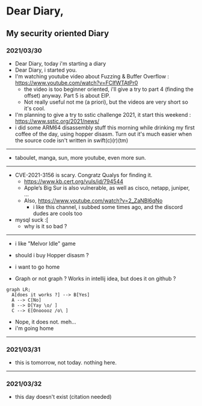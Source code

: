 # Dear Diary,

## My security oriented Diary

### 2021/03/30

- Dear Diary, today i'm starting a diary
- Dear Diary, i started you.
- I'm watching youtube video about Fuzzing & Buffer Overflow : https://www.youtube.com/watch?v=FCIfWTAtPr0
  - the video is too beginner oriented, i'll give a try to part 4 (finding the offset) anyway.
      Part 5 is about EIP. 
  - Not really useful not me (a priori), but the videos are very short so it's cool.
- I'm planning to give a try to sstic challenge 2021, it start this weekend : https://www.sstic.org/2021/news/
- i did some ARM64 disassembly stuff this morning while drinking my first coffee of the day, using hopper disasm. 
Turn out it's much easier when the source code isn't written in swift(c)(r)(tm)

---

- taboulet, manga, sun, more youtube, even more sun.

---

- CVE-2021-3156 is scary. Congratz Qualys for finding it.
  - https://www.kb.cert.org/vuls/id/794544
  - Apple’s Big Sur is also vulnerable, as well as cisco, netapp, juniper, ...
  - Also, https://www.youtube.com/watch?v=2_ZaNBl6qNo
    - i like this channel, i subbed some times ago, and the discord dudes are cools too
- mysql suck :[
  - why is it so bad ?

---

- i like "Melvor Idle" game
- should i buy Hopper disasm ?
- i want to go home

- Graph or not graph ? Works in intellij idea, but does it on github ?
 
```mermaid
graph LR;
  A[does it works ?] --> B[Yes]
  A --> C[No]
  B --> D[Yay \o/ ]
  C --> E[Onooooz /o\ ]
```

- Nope, it does not. meh...
- i'm going home

---

### 2021/03/31

- this is tomorrow, not today. nothing here.

---

### 2021/03/32

- this day doesn't exist (citation needed)

